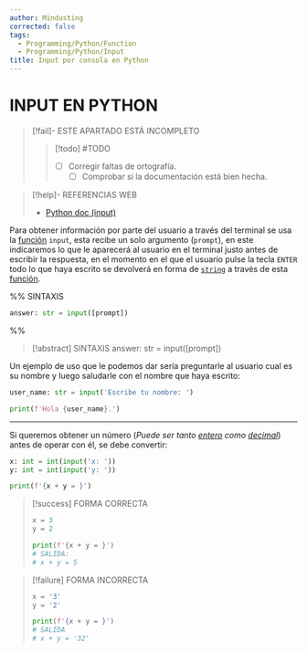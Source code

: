 ```yaml
---
author: Mindusting
corrected: false
tags:
  - Programming/Python/Function
  - Programming/Python/Input
title: Input por consola en Python
---
```


# INPUT EN PYTHON

> [!fail]- ESTE APARTADO ESTÁ INCOMPLETO
> > [!todo] #TODO
> > - [ ] Corregir faltas de ortografía.
> >     - [ ] Comprobar si la documentación está bien hecha.

> [!help]- REFERENCIAS WEB
> - [Python doc (input)](https://docs.python.org/3/library/functions.html#input)

Para obtener información por parte del usuario a través del terminal se usa la [función](py_func.md) `input`, esta recibe un solo argumento (`prompt`), en este indicaremos lo que le aparecerá al usuario en el terminal justo antes de escribir la respuesta, en el momento en el que el usuario pulse la tecla `ENTER` todo lo que haya escrito se devolverá en forma de [`string`](py_str.md) a través de esta [función](py_func.md).

%%
SINTAXIS

```python
answer: str = input([prompt])
```
%%

> [!abstract] SINTAXIS
> <span class="variable-color">answer</span>: <span class="class-color">str</span> = <span class="function-color">input</span>(<span class="italic grey">[prompt]</span>)

Un ejemplo de uso que le podemos dar sería preguntarle al usuario cual es su nombre y luego saludarle con el nombre que haya escrito:

```python
user_name: str = input('Escribe tu nombre: ')

print(f'Hola {user_name}.')
```

---

Si queremos obtener un número (*Puede ser tanto [entero](py_int.md) como [decimal](py_float.md)*) antes de operar con él, se debe convertir:

```python
x: int = int(input('x: '))
y: int = int(input('y: '))

print(f'{x + y = }')
```

> [!success] FORMA CORRECTA
> ```python
> x = 3
> y = 2
>
> print(f'{x + y = }')
> # SALIDA:
> # x + y = 5
> ```

> [!failure] FORMA INCORRECTA
> ```python
> x = '3'
> y = '2'
>
> print(f'{x + y = }')
> # SALIDA
> # x + y = '32'
> ```
